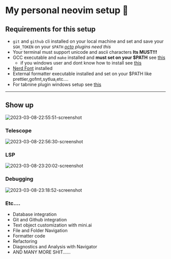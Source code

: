# My personal neovim setup 🤡

## Requirements for this setup 
- `git` and `github` cli installed on your local machine and set and save your `$GH_TOKEN` on your `$PATH` _[octo](https://github.com/pwntester/octo.nvim) plugins need this_
- Your terminal must support unicode and ascii characters **Its MUST!!!**
- GCC executable and `make` installed and **must set on your $PATH** see [this](https://code.visualstudio.com/docs/cpp/config-mingw)
    - if you windows user and dont know how to install see [this](https://www.mingw-w64.org)
- [Nerd Font](https://github.com/ryanoasis/nerd-fonts) installed 
- External formatter executable installed and set on your $PATH like prettier,gofmt,sytlua,etc.... 
- For tabnine plugin windows setup see [this](https://github.com/tzachar/cmp-tabnine)

---

## Show up
![2023-03-08-22:55:51-screenshot](https://user-images.githubusercontent.com/88357663/223770055-e182a376-a7ef-4b57-a698-4363f780704f.png)

### Telescope
![2023-03-08-22:56:30-screenshot](https://user-images.githubusercontent.com/88357663/223770014-a84fb24b-8f24-41e9-9f32-a7e011391e36.png)

### LSP
![2023-03-08-23:20:02-screenshot](https://user-images.githubusercontent.com/88357663/223769870-05435978-3007-40e8-839b-cbeb7eb72303.png)

### Debugging
![2023-03-08-23:18:52-screenshot](https://user-images.githubusercontent.com/88357663/223769975-d2f7288a-6f39-436a-a286-10a991a77db2.png)

### Etc....
- Database integration
- Git and Github integration
- Text object customization with mini.ai
- File and Folder Navigation
- Formatter code
- Refactoring
- Diagnostics and Analysis with Navigator
- AND MANY MORE SHIT......

